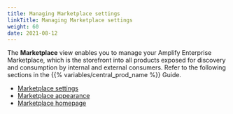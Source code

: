 ```yaml
---
title: Managing Marketplace settings
linkTitle: Managing Marketplace settings
weight: 60
date: 2021-08-12
---
```


The **Marketplace** view enables you to manage your Amplify Enterprise Marketplace, which is the storefront into all products exposed for discovery and consumption by internal and external consumers. Refer to the following sections in the {{% variables/central_prod_name %}} Guide.

* [Marketplace settings](https://docs.axway.com/bundle/amplify-central/page/docs/manage_marketplace/marketplace_settings/index.html)
* [Marketplace appearance](https://docs.axway.com/bundle/amplify-central/page/docs/manage_marketplace/marketplace_branding/index.html)
* [Marketplace homepage](https://docs.axway.com/bundle/amplify-central/page/docs/manage_marketplace/marketplace_homepage/index.html)